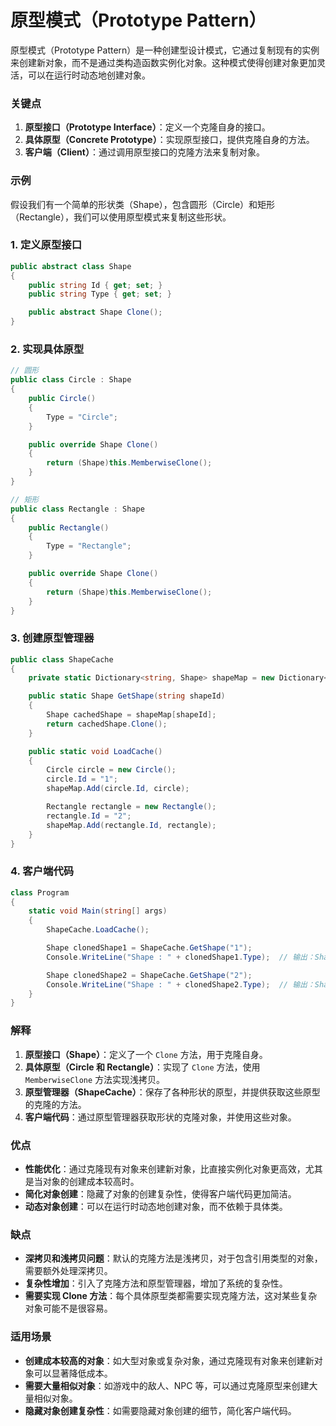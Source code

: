 # 原型模式（Prototype Pattern）

原型模式（Prototype Pattern）是一种创建型设计模式，它通过复制现有的实例来创建新对象，而不是通过类构造函数实例化对象。这种模式使得创建对象更加灵活，可以在运行时动态地创建对象。

### 关键点

1. **原型接口（Prototype Interface）**：定义一个克隆自身的接口。
2. **具体原型（Concrete Prototype）**：实现原型接口，提供克隆自身的方法。
3. **客户端（Client）**：通过调用原型接口的克隆方法来复制对象。

### 示例

假设我们有一个简单的形状类（Shape），包含圆形（Circle）和矩形（Rectangle），我们可以使用原型模式来复制这些形状。

### 1. 定义原型接口

```csharp
public abstract class Shape
{
    public string Id { get; set; }
    public string Type { get; set; }

    public abstract Shape Clone();
}
```

### 2. 实现具体原型

```csharp
// 圆形
public class Circle : Shape
{
    public Circle()
    {
        Type = "Circle";
    }

    public override Shape Clone()
    {
        return (Shape)this.MemberwiseClone();
    }
}

// 矩形
public class Rectangle : Shape
{
    public Rectangle()
    {
        Type = "Rectangle";
    }

    public override Shape Clone()
    {
        return (Shape)this.MemberwiseClone();
    }
}
```

### 3. 创建原型管理器

```csharp
public class ShapeCache
{
    private static Dictionary<string, Shape> shapeMap = new Dictionary<string, Shape>();

    public static Shape GetShape(string shapeId)
    {
        Shape cachedShape = shapeMap[shapeId];
        return cachedShape.Clone();
    }

    public static void LoadCache()
    {
        Circle circle = new Circle();
        circle.Id = "1";
        shapeMap.Add(circle.Id, circle);

        Rectangle rectangle = new Rectangle();
        rectangle.Id = "2";
        shapeMap.Add(rectangle.Id, rectangle);
    }
}
```

### 4. 客户端代码

```csharp
class Program
{
    static void Main(string[] args)
    {
        ShapeCache.LoadCache();

        Shape clonedShape1 = ShapeCache.GetShape("1");
        Console.WriteLine("Shape : " + clonedShape1.Type);  // 输出：Shape : Circle

        Shape clonedShape2 = ShapeCache.GetShape("2");
        Console.WriteLine("Shape : " + clonedShape2.Type);  // 输出：Shape : Rectangle
    }
}
```

### 解释

1. **原型接口（Shape）**：定义了一个 `Clone` 方法，用于克隆自身。
2. **具体原型（Circle 和 Rectangle）**：实现了 `Clone` 方法，使用 `MemberwiseClone` 方法实现浅拷贝。
3. **原型管理器（ShapeCache）**：保存了各种形状的原型，并提供获取这些原型的克隆的方法。
4. **客户端代码**：通过原型管理器获取形状的克隆对象，并使用这些对象。

### 优点

- **性能优化**：通过克隆现有对象来创建新对象，比直接实例化对象更高效，尤其是当对象的创建成本较高时。
- **简化对象创建**：隐藏了对象的创建复杂性，使得客户端代码更加简洁。
- **动态对象创建**：可以在运行时动态地创建对象，而不依赖于具体类。

### 缺点

- **深拷贝和浅拷贝问题**：默认的克隆方法是浅拷贝，对于包含引用类型的对象，需要额外处理深拷贝。
- **复杂性增加**：引入了克隆方法和原型管理器，增加了系统的复杂性。
- **需要实现 Clone 方法**：每个具体原型类都需要实现克隆方法，这对某些复杂对象可能不是很容易。

### 适用场景

- **创建成本较高的对象**：如大型对象或复杂对象，通过克隆现有对象来创建新对象可以显著降低成本。
- **需要大量相似对象**：如游戏中的敌人、NPC 等，可以通过克隆原型来创建大量相似对象。
- **隐藏对象创建复杂性**：如需要隐藏对象创建的细节，简化客户端代码。
